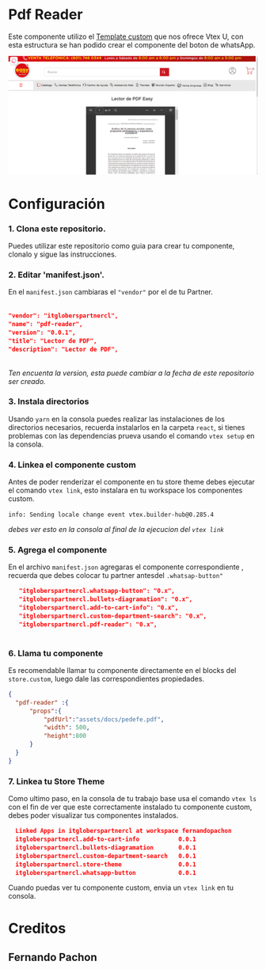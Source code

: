 # Pdf Reader
Este componente utilizo el [Template custom](http://https://github.com/vtex-apps/react-app-template "Template custom") que nos ofrece Vtex U, con esta estructura se han podido crear el componente del boton de whatsApp.

![](https://github.com/FernandoPachon/component-custom-pdf-reader/blob/main/assets/pdf%20reader.png?raw=true)

# Configuración

### 1. Clona este repositorio.

   Puedes utilizar este repositorio como guia para crear tu componente, clonalo y sigue las instrucciones.

### 2. Editar 'manifest.json'.

   En el `manifest.json` cambiaras el `"vendor"` por el de tu Partner.
   
       
   ```json
    
  "vendor": "itgloberspartnercl",
  "name": "pdf-reader",
  "version": "0.0.1",
  "title": "Lector de PDF",
  "description": "Lector de PDF",
     
  ```
  
 *Ten encuenta la version, esta puede cambiar a la fecha de este repositorio ser creado.*
 
 ### 3. Instala directorios
 
 Usando `yarn` en la consola puedes realizar las instalaciones de los directorios necesarios, recuerda instalarlos en la carpeta `react`, si tienes problemas con las dependencias prueva usando el comando `vtex setup` en la consola.
   
### 4. Linkea el componente custom

Antes de poder renderizar el componente en tu store theme debes ejecutar el comando `vtex link`, esto instalara en tu workspace los componentes custom.

`info: Sending locale change event vtex.builder-hub@0.285.4`

*debes ver esto en la consola al final de la ejecucion del `vtex link`*

### 5. Agrega el componente

En el archivo `manifest.json` agregaras el componente correspondiente , recuerda que debes colocar tu partner antesdel `.whatsap-button"`

 ```json
    "itgloberspartnercl.whatsapp-button": "0.x",
    "itgloberspartnercl.bullets-diagramation": "0.x",
    "itgloberspartnercl.add-to-cart-info": "0.x",
    "itgloberspartnercl.custom-department-search": "0.x",
    "itgloberspartnercl.pdf-reader": "0.x",
    
  ```
 ### 6. Llama tu componente
 
 Es recomendable llamar tu componente directamente en el blocks del `store.custom`, luego dale las correspondientes propiedades.
  ```json
 {
    "pdf-reader" :{
        "props":{
            "pdfUrl":"assets/docs/pedefe.pdf",
            "width": 500,
            "height":800
        }
    }
}
 ```
 
 ### 7. Linkea tu Store Theme
 
 Como ultimo paso, en la consola de tu trabajo base usa el comando  `vtex ls` con el fin de ver que este correctamente instalado tu componente custom, debes poder visualizar tus componentes instalados.
 
  ```json
    Linked Apps in itgloberspartnercl at workspace fernandopachon
    itgloberspartnercl.add-to-cart-info           0.0.1
    itgloberspartnercl.bullets-diagramation       0.0.1
    itgloberspartnercl.custom-department-search   0.0.1
    itgloberspartnercl.store-theme                0.0.1
    itgloberspartnercl.whatsapp-button            0.0.1 
  ```
  Cuando puedas ver tu componente custom, envia un `vtex link` en tu consola.
  
  # Creditos
  ## Fernando Pachon
